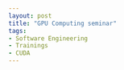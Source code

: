 ```yaml
---
layout: post
title: "GPU Computing seminar"
tags:
- Software Engineering
- Trainings
- CUDA
---
```

